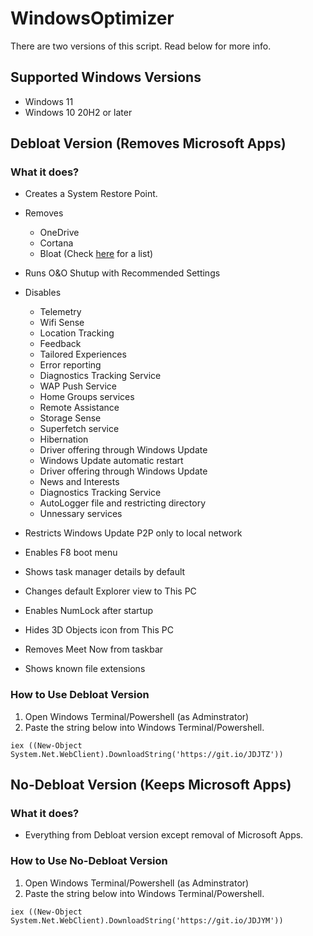 # WindowsOptimizer
There are two versions of this script. Read below for more info.


## Supported Windows Versions
- Windows 11
- Windows 10 20H2 or later


## Debloat Version (Removes Microsoft Apps)

### What it does?
- Creates a System Restore Point.
- Removes 
    - OneDrive
    - Cortana
    - Bloat (Check [here](https://github.com/haridhayal11/WindowsOptimizer/blob/main/optimizer.ps1#L84) for a list)
- Runs O&O Shutup with Recommended Settings
- Disables 
    - Telemetry
    - Wifi Sense
    - Location Tracking
    - Feedback
    - Tailored Experiences
    - Error reporting
    - Diagnostics Tracking Service
    - WAP Push Service
    - Home Groups services
    - Remote Assistance
    - Storage Sense
    - Superfetch service
    - Hibernation
    - Driver offering through Windows Update
    - Windows Update automatic restart
    - Driver offering through Windows Update
    - News and Interests
    - Diagnostics Tracking Service
    - AutoLogger file and restricting directory
    - Unnessary services

- Restricts Windows Update P2P only to local network    
- Enables F8 boot menu
- Shows task manager details by default
- Changes default Explorer view to This PC
- Enables NumLock after startup
- Hides 3D Objects icon from This PC
- Removes Meet Now from taskbar
- Shows known file extensions

### How to Use Debloat Version
1. Open Windows Terminal/Powershell (as Adminstrator)
2. Paste the string below into Windows Terminal/Powershell.
```
iex ((New-Object System.Net.WebClient).DownloadString('https://git.io/JDJTZ'))
```


## No-Debloat Version (Keeps Microsoft Apps)

### What it does?
- Everything from Debloat version except removal of Microsoft Apps.

### How to Use No-Debloat Version
1. Open Windows Terminal/Powershell (as Adminstrator)
2. Paste the string below into Windows Terminal/Powershell.
```
iex ((New-Object System.Net.WebClient).DownloadString('https://git.io/JDJYM'))
```